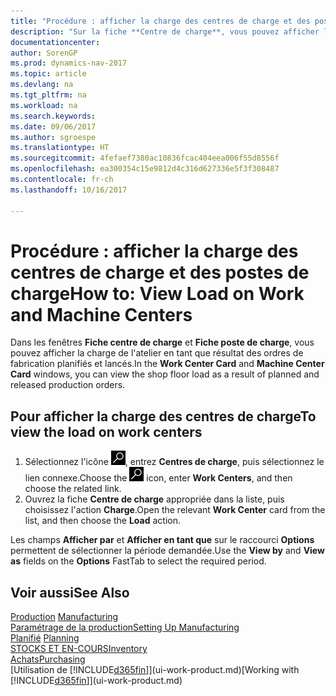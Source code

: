 ```yaml
---
title: "Procédure : afficher la charge des centres de charge et des postes de charge"
description: "Sur la fiche **Centre de charge**, vous pouvez afficher la charge des centres de charge en tant que résultat des ordres de fabrication lancés."
documentationcenter: 
author: SorenGP
ms.prod: dynamics-nav-2017
ms.topic: article
ms.devlang: na
ms.tgt_pltfrm: na
ms.workload: na
ms.search.keywords: 
ms.date: 09/06/2017
ms.author: sgroespe
ms.translationtype: HT
ms.sourcegitcommit: 4fefaef7380ac10836fcac404eea006f55d8556f
ms.openlocfilehash: ea300354c15e9812d4c316d627336e5f3f308487
ms.contentlocale: fr-ch
ms.lasthandoff: 10/16/2017

---
```

# <a name="how-to-view-load-on-work-and-machine-centers"></a><span data-ttu-id="25347-103">Procédure : afficher la charge des centres de charge et des postes de charge</span><span class="sxs-lookup"><span data-stu-id="25347-103">How to: View Load on Work and Machine Centers</span></span>
<span data-ttu-id="25347-104">Dans les fenêtres **Fiche centre de charge** et **Fiche poste de charge**, vous pouvez afficher la charge de l'atelier en tant que résultat des ordres de fabrication planifiés et lancés.</span><span class="sxs-lookup"><span data-stu-id="25347-104">In the **Work Center Card** and **Machine Center Card** windows, you can view the shop floor load as a result of planned and released production orders.</span></span>    

## <a name="to-view-the-load-on-work-centers"></a><span data-ttu-id="25347-105">Pour afficher la charge des centres de charge</span><span class="sxs-lookup"><span data-stu-id="25347-105">To view the load on work centers</span></span>  
1.  <span data-ttu-id="25347-106">Sélectionnez l'icône ![Page ou état pour la recherche](media/ui-search/search_small.png "Page ou état pour la recherche"), entrez **Centres de charge**, puis sélectionnez le lien connexe.</span><span class="sxs-lookup"><span data-stu-id="25347-106">Choose the ![Search for Page or Report](media/ui-search/search_small.png "Search for Page or Report icon") icon, enter **Work Centers**, and then choose the related link.</span></span>  
2.  <span data-ttu-id="25347-107">Ouvrez la fiche **Centre de charge** appropriée dans la liste, puis choisissez l'action **Charge**.</span><span class="sxs-lookup"><span data-stu-id="25347-107">Open the relevant **Work Center** card from the list, and then choose the **Load** action.</span></span>  

<span data-ttu-id="25347-108">Les champs **Afficher par** et **Afficher en tant que** sur le raccourci **Options** permettent de sélectionner la période demandée.</span><span class="sxs-lookup"><span data-stu-id="25347-108">Use the **View by** and **View as** fields on the **Options** FastTab to select the required period.</span></span>  

## <a name="see-also"></a><span data-ttu-id="25347-109">Voir aussi</span><span class="sxs-lookup"><span data-stu-id="25347-109">See Also</span></span>  
<span data-ttu-id="25347-110">[Production](production-manage-manufacturing.md)  </span><span class="sxs-lookup"><span data-stu-id="25347-110">[Manufacturing](production-manage-manufacturing.md)  </span></span>  
[<span data-ttu-id="25347-111">Paramétrage de la production</span><span class="sxs-lookup"><span data-stu-id="25347-111">Setting Up Manufacturing</span></span>](production-configure-production-processes.md)  
<span data-ttu-id="25347-112">[Planifié](production-planning.md)    </span><span class="sxs-lookup"><span data-stu-id="25347-112">[Planning](production-planning.md)    </span></span>  
[<span data-ttu-id="25347-113">STOCKS ET EN-COURS</span><span class="sxs-lookup"><span data-stu-id="25347-113">Inventory</span></span>](inventory-manage-inventory.md)  
[<span data-ttu-id="25347-114">Achats</span><span class="sxs-lookup"><span data-stu-id="25347-114">Purchasing</span></span>](purchasing-manage-purchasing.md)  
<span data-ttu-id="25347-115">[Utilisation de [!INCLUDE[d365fin](includes/d365fin_md.md)]](ui-work-product.md)</span><span class="sxs-lookup"><span data-stu-id="25347-115">[Working with [!INCLUDE[d365fin](includes/d365fin_md.md)]](ui-work-product.md)</span></span>

